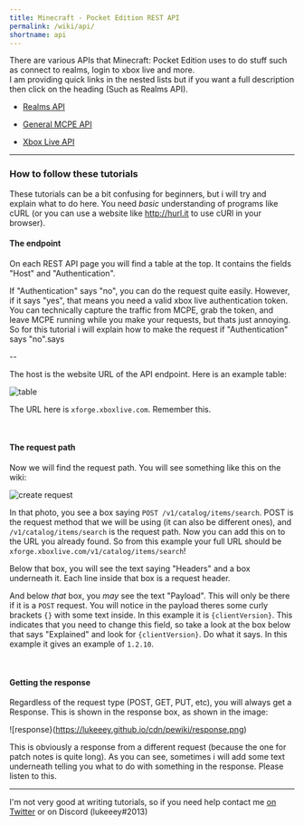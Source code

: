 ```yaml
---
title: Minecraft - Pocket Edition REST API
permalink: /wiki/api/
shortname: api
---
```

There are various APIs that Minecraft: Pocket Edition uses to do stuff such as connect to realms, login to xbox live and more. 
<br> 
I am providing quick links in the nested lists but if you want a full description then click on the heading (Such as Realms API).  
  
* [Realms API](realms/)  

* [General MCPE API](mcpe/)

* [Xbox Live API](xboxlive/)  

---

### How to follow these tutorials
These tutorials can be a bit confusing for beginners, but i will try and explain what to do here. You need *basic* understanding of programs like cURL (or you can use a website like http://hurl.it to use cURl in your browser).

#### The endpoint
On each REST API page you will find a table at the top. It contains the fields "Host" and "Authentication". 

If "Authentication" says "no", you can do the request quite easily. However, if it says "yes", that means you need a valid xbox live authentication token. You can technically capture the traffic from MCPE, grab the token, and leave MCPE running while you make your requests, but thats just annoying.
So for this tutorial i will explain how to make the request if "Authentication" says "no".says

--

The host is the website URL of the API endpoint. Here is an example table:

![table](https://lukeeey.github.io/cdn/pewiki/table.png)

The URL here is `xforge.xboxlive.com`. Remember this.

<br>

#### The request path
Now we will find the request path. You will see something like this on the wiki:

![create request](https://lukeeey.github.io/cdn/pewiki/create-request.png)

In that photo, you see a box saying `POST /v1/catalog/items/search`. POST is the request method that we will be using (it can also be different ones), and `/v1/catalog/items/search` is the request path. Now you can add this on to the URL you already found. So from this example your full URL should be `xforge.xboxlive.com/v1/catalog/items/search`!

Below that box, you will see the text saying "Headers" and a box underneath it. Each line inside that box is a request header.

And below *that* box, you  *may* see the text "Payload". This will only be there if it is a `POST` request. You will notice in the payload theres some curly brackets `{}` with some text inside. In this example it is `{clientVersion}`.
This indicates that you need to change this field, so take a look at the box below that says "Explained" and look for `{clientVersion}`. Do what it says. In this example it gives an example of `1.2.10`.

<br>

#### Getting the response
Regardless of the request type (POST, GET, PUT, etc), you will always get a Response. This is shown in the response box, as shown in the image:

![response}(https://lukeeey.github.io/cdn/pewiki/response.png)

This is obviously a response from a different request (because the one for patch notes is quite long). As you can see, sometimes i will add some text underneath telling you what to do with something in the response. Please listen to this.

---

I'm not very good at writing tutorials, so if you need help contact me [on Twitter](http://twitter.com/TheDiamondYT) or on Discord (lukeeey#2013)